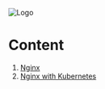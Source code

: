 ![Logo](https://github.com/mithunvikram/nginx-docker/blob/master/docs/GeppettoIcon.png?raw=true"Logo")

# Content 
1. [Nginx](Nginx.md)
2. [Nginx with Kubernetes](Nginx-Kubernetes.md)
